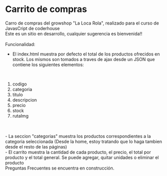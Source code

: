 # Carrito de compras
Carro de compras del growshop "La Loca Rola", realizado para el curso de JavasCript de coderhouse
<br>
Este es un sitio en desarrollo, cualquier sugerencia es bienvenida!!
<br><br>
Funcionalidad:
<br>
- El index.html muestra por defecto el total de los productos ofrecidos en stock. Los mismos son tomados a traves de ajax desde un JSON que contiene los siguientes elementos:
<br>
<ol>
    <li>codigo</li>
    <li>categoria</li>
    <li>titulo</li>
    <li>descripcion</li>
    <li>precio</li>
    <li>stock</li>
    <li>rutaImg</li>
</ol>  
<br><br>
- La seccion "categorias" muestra los productos correspondientes a la categoria seleccionada (Desde la home, estoy tratando que lo haga tambien desde el resto de las páginas)
<br>
- El carrito muestra la cantidad de cada producto, el precio, el total por producto y el total general. Se puede agregar, quitar unidades o eliminar el producto
<br>
Preguntas Frecuentes se encuentra en construcción.

